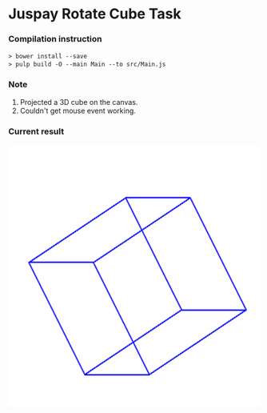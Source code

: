 # Juspay Rotate Cube Task

### Compilation instruction

    > bower install --save
    > pulp build -O --main Main --to src/Main.js
   
### Note

1. Projected a 3D cube on the canvas.
2. Couldn't get mouse event working.

### Current result
![Screen shot ](/screen.png)


